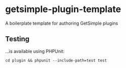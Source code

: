 getsimple-plugin-template
=========================

A boilerplate template for authoring GetSimple plugins


Testing
-------------------------

...is available using PHPUnit:

    cd plugin && phpunit --include-path=test test
